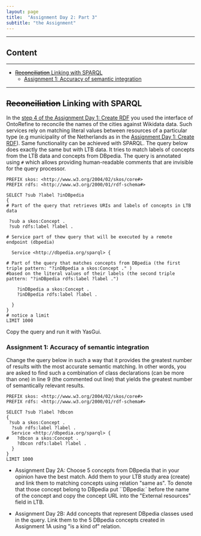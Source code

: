 ```yaml
---
layout: page
title:  "Assignment Day 2: Part 3"
subtitle: "the Assignment"
---
```


---------------

## Content
---

- [~~Reconciliation~~ Linking with SPARQL](#recon)
  - [Assignment 1: Accuracy of semantic integration ](#ass1)

--------------
## ~~Reconciliation~~ Linking with SPARQL <a name="recon"></a>

In the [step 4 of the Assignment Day 1: Create RDF](ST_1.md#step4)
you used the interface of OntoRefine to reconcile the names of the cities against Wikidata data. 
Such services rely on matching literal values between resources of a particular type (e.g municipality of 
the Netherlands as in the [Assignment Day 1: Create RDF](ST_1.md)).
Same functionality can be achieved with SPARQL.
The query below does exactly the same but with LTB data. 
It tries to match labels of concepts from the LTB data and concepts from DBpedia. 
The query is annotated using `#` which allows providing human-readable comments that are 
invisible for the query processor. 

```SPARQL
PREFIX skos: <http://www.w3.org/2004/02/skos/core#>
PREFIX rdfs: <http://www.w3.org/2000/01/rdf-schema#>

SELECT ?sub ?label ?inDBpedia
{
# Part of the query that retrieves URIs and labels of concepts in LTB data
  
 ?sub a skos:Concept .
 ?sub rdfs:label ?label .
  
# Service part of thew query that will be executed by a remote endpoint (dbpedia)
  
  Service <http://dbpedia.org/sparql> {
    
# Part of the query that matches concepts from DBpedia (the first triple pattern: "?inDBpedia a skos:Concept ." ) 
#based on the literal values of their labels (the second triple pattern: "?inDBpedia rdfs:label ?label .")
    
    ?inDBpedia a skos:Concept .
    ?inDBpedia rdfs:label ?label .
    
  }
}
# notice a limit
LIMIT 1000
```

Copy the query and run it with YasGui. 


### Assignment 1: Accuracy of semantic integration <a name="ass1"></a>

Change the query below in such a way that it provides the greatest number of results with the 
most accurate semantic matching. In other words, you are asked to find such a combination of class declarations (can be more than one)
in line 9 (the commented out line) that yields the greatest number of semantically relevant results. 
 
```SPARQL
PREFIX skos: <http://www.w3.org/2004/02/skos/core#>
PREFIX rdfs: <http://www.w3.org/2000/01/rdf-schema#>

SELECT ?sub ?label ?dbcon
{
 ?sub a skos:Concept .
  ?sub rdfs:label ?label .
  Service <http://dbpedia.org/sparql> {
#   ?dbcon a skos:Concept .
    ?dbcon rdfs:label ?label .
  }
}
LIMIT 1000
```

- Assignment Day 2A: Choose 5 concepts from DBpedia that in your opinion have the best match. 
Add them to your LTB study area (create) and link them to matching concepts using relation "same as". 
To denote that those concept belong to DBpedia put ``DBpedia:` before the name of the concept and 
copy the concept URL into the "External resources" field in LTB.

- Assignment Day 2B: Add concepts that represent DBpedia classes used in the query. 
Link them to the 5 DBpedia concepts created in Assignment 1A using "is a kind of" relation.  
